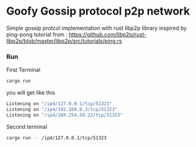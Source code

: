 # Goofy Gossip protocol p2p network

Simple gossip protcol implementation with rust libp2p library inspired by ping-pong tutorial from : https://github.com/libp2p/rust-libp2p/blob/master/libp2p/src/tutorials/ping.rs

### Run

First Terminal

```sh
cargo run
```

you will get like this

```sh
Listening on "/ip4/127.0.0.1/tcp/51323"
Listening on "/ip4/192.168.0.3/tcp/51323"
Listening on "/ip4/169.254.58.22/tcp/51323"
```

Second terminal

```sh
cargo run -- /ip4/127.0.0.1/tcp/51323
```
